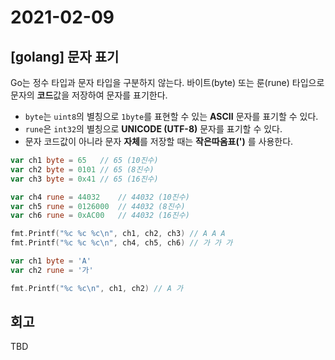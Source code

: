 # 2021-02-09

## [golang] 문자 표기
Go는 정수 타입과 문자 타입을 구분하지 않는다. 바이트(byte) 또는 룬(rune) 타입으로 문자의 **코드**값을 저장하여 문자를 표기한다.

* `byte`는 `uint8`의 별칭으로 `1byte`를 표현할 수 있는 **ASCII** 문자를 표기할 수 있다.
* `rune`은 `int32`의 별칭으로 **UNICODE (UTF-8)** 문자를 표기할 수 있다. 
* 문자 코드값이 아니라 문자 **자체**를 저장할 때는 **작은따옴표(')** 를 사용한다.

```go
var ch1 byte = 65   // 65 (10진수)
var ch2 byte = 0101 // 65 (8진수)
var ch3 byte = 0x41 // 65 (16진수)

var ch4 rune = 44032    // 44032 (10진수)
var ch5 rune = 0126000  // 44032 (8진수)
var ch6 rune = 0xAC00   // 44032 (16진수)

fmt.Printf("%c %c %c\n", ch1, ch2, ch3) // A A A
fmt.Printf("%c %c %c\n", ch4, ch5, ch6) // 가 가 가
```

```go
var ch1 byte = 'A'
var ch2 rune = '가'

fmt.Printf("%c %c\n", ch1, ch2) // A 가
```

## 회고
TBD